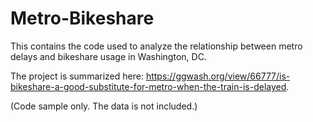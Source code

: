 # Metro-Bikeshare
This contains the code used to analyze the relationship between metro delays and bikeshare usage in Washington, DC. 

The project is summarized here: 
https://ggwash.org/view/66777/is-bikeshare-a-good-substitute-for-metro-when-the-train-is-delayed. 

(Code sample only. The data is not included.)
